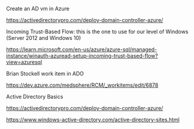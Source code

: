Create an AD vm in Azure

https://activedirectorypro.com/deploy-domain-controller-azure/

Incoming Trust-Based Flow: this is the one to use for our level of Windows (Server 2012 and Windows 10)

https://learn.microsoft.com/en-us/azure/azure-sql/managed-instance/winauth-azuread-setup-incoming-trust-based-flow?view=azuresql

Brian Stockell work item in ADO

https://dev.azure.com/medsphere/RCM/_workitems/edit/6878

Active Directory Basics

https://activedirectorypro.com/deploy-domain-controller-azure/

https://www.windows-active-directory.com/active-directory-sites.html
